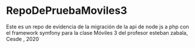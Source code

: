# RepoDePruebaMoviles3
Este es un repo de evidencia de la migración de la api de node js a php con el framework symfony para la clase Móviles 3 del profesor esteban zabala, Cesde , 2020
